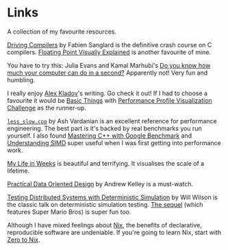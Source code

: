 # Links

A collection of my favourite resources.

[Driving Compilers](https://fabiensanglard.net/dc/index.php) by Fabien Sanglard is the definitive
crash course on C compilers.
[Floating Point Visually Explained](https://fabiensanglard.net/floating_point_visually_explained/index.html)
is another favourite of mine.

You have to try this: Julia Evans and Kamal Marhubi's
[Do you know how much your computer can do in a second?](https://computers-are-fast.github.io)
Apparently not! Very fun and humbling.

I really enjoy [Alex Kladov](https://matklad.github.io/about.html)'s writing. Go check it out! If I
had to choose a favourite it would be
[Basic Things](https://matklad.github.io/2024/03/22/basic-things.html) with
[Performance Profile Visualization Challenge](https://matklad.github.io/2025/05/06/performance-profile-visualization-challenge.html)
as the runner-up.

[`less_slow.cpp`](https://github.com/ashvardanian/less_slow.cpp) by Ash Vardanian is an excellent
reference for performance engineering. The best part is it's backed by real benchmarks you run
yourself. I also found
[Mastering C++ with Google Benchmark](https://ashvardanian.com/posts/google-benchmark/) and
[Understanding SIMD](https://www.modular.com/blog/understanding-simd-infinite-complexity-of-trivial-problems)
super useful when I was first getting into performance work.

[My Life in Weeks](https://weeks.ginatrapani.org) is beautiful and terrifying. It visualises the
scale of a lifetime.

[Practical Data Oriented Design](https://youtu.be/IroPQ150F6c?si=Q7z4dclQTUdWwlGT) by Andrew Kelley
is a must-watch.

[Testing Distributed Systems with Deterministic Simulation](https://youtu.be/4fFDFbi3toc?si=QzVee30XyKRuHzER)
by Will Wilson is the classic talk on deterministic simulation testing.
[The sequel](https://youtu.be/m3HwXlQPCEU?si=rWKFtJOXdEk4szfh) (which features Super Mario Bros) is
super fun too.

Although I have mixed feelings about [Nix](https://nixos.org), the benefits of declarative,
reproducible software are undeniable. If you're going to learn Nix, start with
[Zero to Nix](https://zero-to-nix.com).
